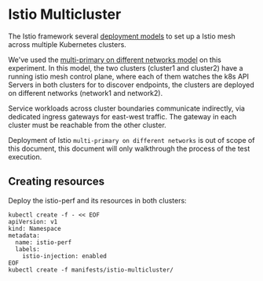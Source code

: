# Istio Multicluster

The Istio framework several [deployment models](https://istio.io/latest/docs/setup/install/multicluster/) to set up a Istio mesh across multiple Kubernetes clusters.

We've used the [multi-primary on different networks model](https://istio.io/latest/docs/setup/install/multicluster/multi-primary_multi-network/) on this experiment. In this model, the two clusters (cluster1 and cluster2) have a running istio mesh control plane, where each of them watches the k8s API Servers in both clusters for to discover endpoints, the clusters are deployed on different networks (network1 and network2).

Service workloads across cluster boundaries communicate indirectly, via dedicated ingress gateways for east-west traffic. The gateway in each cluster must be reachable from the other cluster.

Deployment of Istio `multi-primary on different networks` is out of scope of this document, this document will only walkthrough the process of the test execution.

## Creating resources

Deploy the istio-perf and its resources in both clusters:

```shell
kubectl create -f - << EOF
apiVersion: v1
kind: Namespace
metadata:
  name: istio-perf
  labels:
    istio-injection: enabled
EOF
kubectl create -f manifests/istio-multicluster/
```